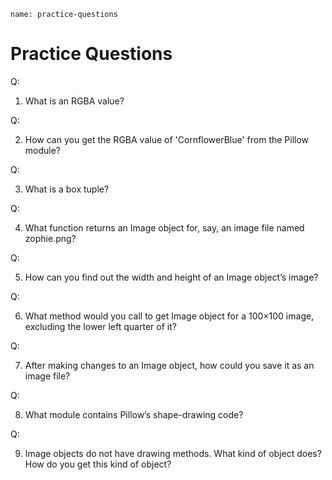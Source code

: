 ```ngMeta
name: practice-questions
```
# Practice Questions

Q:

1. What is an RGBA value?

Q:

2. How can you get the RGBA value of 'CornflowerBlue' from the Pillow module?

Q:

3. What is a box tuple?

Q:

4. What function returns an Image object for, say, an image file named zophie.png?

Q:

5. How can you find out the width and height of an Image object’s image?

Q:

6. What method would you call to get Image object for a 100×100 image, excluding the lower left quarter of it?

Q:

7. After making changes to an Image object, how could you save it as an image file?

Q:

8. What module contains Pillow’s shape-drawing code?

Q:

9. Image objects do not have drawing methods. What kind of object does? How do you get this kind of object?